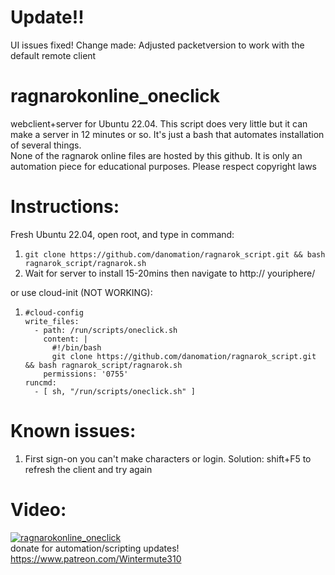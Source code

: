 # Update!! 
UI issues fixed! Change made: Adjusted packetversion to work with the default remote client  

# ragnarokonline_oneclick
webclient+server for Ubuntu 22.04. This script does very little but it can make a server in 12 minutes or so. 
It's just a bash that automates installation of several things.  
None of the ragnarok online files are hosted by this github. It is only an automation piece for educational purposes. Please respect copyright laws  

# Instructions:
Fresh Ubuntu 22.04, open root, and type in command:  
1. ```git clone https://github.com/danomation/ragnarok_script.git && bash ragnarok_script/ragnarok.sh  ```
2. Wait for server to install 15-20mins then navigate to http:// youriphere/ 

or use cloud-init (NOT WORKING):  
1. ```
   #cloud-config
   write_files:
     - path: /run/scripts/oneclick.sh
       content: |
         #!/bin/bash
         git clone https://github.com/danomation/ragnarok_script.git && bash ragnarok_script/ragnarok.sh
       permissions: '0755'
   runcmd:
     - [ sh, "/run/scripts/oneclick.sh" ]
# Known issues:  
1. First sign-on you can't make characters or login. 
Solution: shift+F5 to refresh the client and try again  

# Video:  

[![ragnarokonline_oneclick](https://img.youtube.com/vi/HSR538rZhXM/0.jpg)](https://www.youtube.com/watch?v=HSR538rZhXM)  
donate for automation/scripting updates! https://www.patreon.com/Wintermute310  
